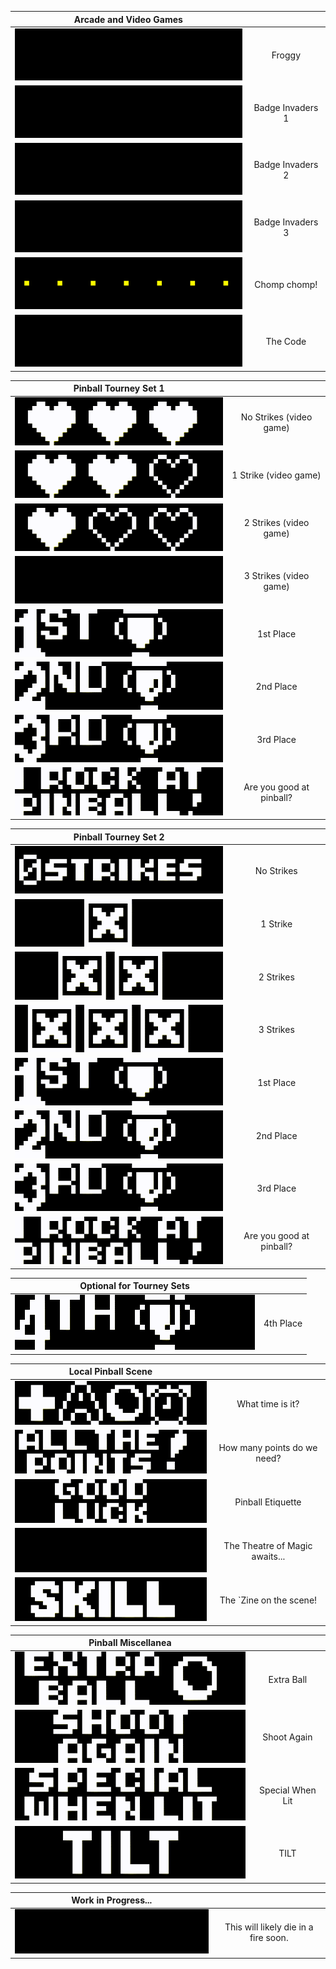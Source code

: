 
|  Arcade and Video Games  |  |
|  :---:    |  :---:        |
|  ![image](images/Frogger_PREVIEW.gif)  |  Froggy  |
|  ![image](images/Invaders1_PREVIEW.gif)  |  Badge Invaders 1  |
|  ![image](images/Invaders2_PREVIEW.gif)  |  Badge Invaders 2 |
|  ![image](images/Invaders3_PREVIEW.gif)  |  Badge Invaders 3  |
|  ![image](images/Pacman_PREVIEW.gif)  |  Chomp chomp!  |
|  ![image](images/IBrokeTheCode_PREVIEW.gif)  |  The Code  |

|  Pinball Tourney Set 1  |  |
|  :---:    |  :---:        |
|  ![image](images/KnockoutHeart3_PREVIEW.gif)  |  No Strikes (video game)  |
|  ![image](images/KnockoutHeart2_PREVIEW.gif)  |  1 Strike (video game)  |
|  ![image](images/KnockoutHeart1_PREVIEW.gif)  |  2 Strikes (video game)  |
|  ![image](images/GAME_OVER_PREVIEW.gif)  |  3 Strikes (video game)  |
|  ![image](images/Knockout1ST_PREVIEW.gif)  |  1st Place  |
|  ![image](images/Knockout2ND_PREVIEW.gif)  |  2nd Place  |
|  ![image](images/Knockout3RD_PREVIEW.gif)  |  3rd Place  |
|  ![image](images/ISuckAtPinball_PREVIEW.gif)  |  Are you good at pinball?  |

|  Pinball Tourney Set 2  |  |
|  :---:    |  :---:        |
|  ![image](images/KnockoutNoStrikes_PREVIEW.gif)  |  No Strikes  |
|  ![image](images/KnockoutStrike1_PREVIEW.gif)  |  1 Strike  |
|  ![image](images/KnockoutStrike2_PREVIEW.gif)  |  2 Strikes  |
|  ![image](images/KnockoutStrike3_PREVIEW.gif)  |  3 Strikes  |
|  ![image](images/Knockout1ST_PREVIEW.gif)  |  1st Place  |
|  ![image](images/Knockout2ND_PREVIEW.gif)  |  2nd Place  |
|  ![image](images/Knockout3RD_PREVIEW.gif)  |  3rd Place  |
|  ![image](images/ISuckAtPinball_PREVIEW.gif)  |  Are you good at pinball?  |

|  Optional for Tourney Sets  |  |
|  :---:    |  :---:        |
|  ![image](images/Knockout4TH_PREVIEW.gif)  |  4th Place  |

|  Local Pinball Scene  |  |
|  :---:    |  :---:        |
|  ![image](images/Add-a-ballTime_PREVIEW.gif)  |  What time is it?  |
|  ![image](images/AllThePoints_PREVIEW.gif)  |  How many points do we need?  |
|  ![image](images/GoodLuckHaveFun_PREVIEW.gif)  |  Pinball Etiquette  |
|  ![image](images/MyBallsAreFullOfMagic_PREVIEW.gif)  |  The Theatre of Magic awaits...  |
|  ![image](images/SkillShot_PREVIEW.gif)  |  The `Zine on the scene!  |

|  Pinball Miscellanea  |  |
|  :---:    |  :---:        |
|  ![image](images/ExtraBall_PREVIEW.gif)  |  Extra Ball  |
|  ![image](images/ShootAgain_PREVIEW.gif)  |  Shoot Again  |
|  ![image](images/SpecialWhenLit_PREVIEW.gif)  |  Special When Lit  |
|  ![image](images/TILT_PREVIEW.gif)  |  TILT  |

|  Work in Progress...  |  |
|  :---:    |  :---:        |
|  ![image](images/Spaceship_PREVIEW.gif)  |  This will likely die in a fire soon.  |
